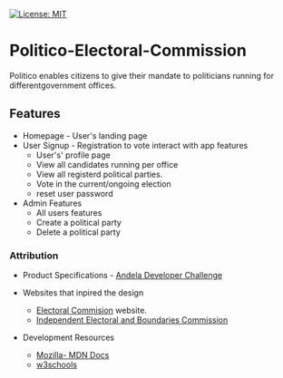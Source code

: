 [![License: MIT](https://img.shields.io/badge/License-MIT-yellow.svg)](https://opensource.org/licenses/MIT)
# Politico-Electoral-Commission
Politico enables citizens to  give their mandate to politicians running for differentgovernment offices.

## Features

* Homepage - User's landing page
* User Signup - Registration to vote interact with app features
  * User's' profile page
  * View all candidates running per office
  * View all registerd political parties.
  * Vote in the current/ongoing election
  * reset user password
* Admin Features
  * All users features
  * Create a political party
  * Delete a political party



### Attribution
* Product Specifications - [Andela Developer Challenge ](https://drive.google.com/file/d/1h_UIO7jP1wyaSfOSHMzRByFyL6dpFsYj/view)
* Websites that inpired the design
  * [Electoral Commision](https://www.electoralcommission.org.uk/) website.
  * [Independent Electoral and Boundaries Commission](https://wwww.iebc.or.ke)

* Development Resources
  * [Mozilla- MDN Docs](https://developer.mozilla.org/en-US/docs/Learn)
  * [w3schools](https://www.w3schools.com/)

